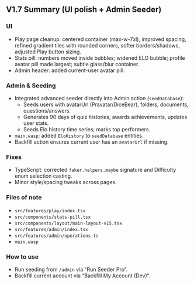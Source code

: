 ## V1.7 Summary (UI polish + Admin Seeder)

### UI
- Play page cleanup: centered container (max-w-7xl), improved spacing, refined gradient tiles with rounded corners, softer borders/shadows, adjusted Play button sizing.
- Stats pill: numbers moved inside bubbles; widened ELO bubble; profile avatar pill made largest; subtle glass/blur container.
- Admin header: added current-user avatar pill.

### Admin & Seeding
- Integrated advanced seeder directly into Admin action (`seedDatabase`):
  - Seeds users with avatarUrl (Pravatar/DiceBear), folders, documents, questions/answers.
  - Generates 90 days of quiz histories, awards achievements, updates user stats.
  - Seeds Elo history time series; marks top performers.
- `main.wasp`: added `EloHistory` to `seedDatabase` entities.
- Backfill action ensures current user has an `avatarUrl` if missing.

### Fixes
- TypeScript: corrected `faker.helpers.maybe` signature and Difficulty enum selection casting.
- Minor style/spacing tweaks across pages.

### Files of note
- `src/features/play/index.tsx`
- `src/components/stats-pill.tsx`
- `src/components/layout/main-layout-v15.tsx`
- `src/features/admin/index.tsx`
- `src/features/admin/operations.ts`
- `main.wasp`

### How to use
- Run seeding from `/admin` via “Run Seeder Pro”.
- Backfill current account via “Backfill My Account (Dev)”.


